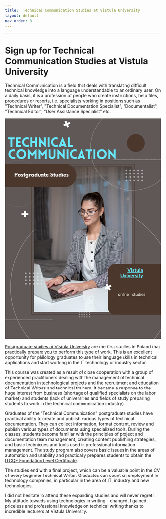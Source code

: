 ```yaml
---
title:  Technical Communication Studies at Vistula University
layout: default
nav_order: 8
---
```


---

# Sign up for Technical Communication Studies at Vistula University
Technical Communication is a field that deals with translating difficult technical knowledge into a language understandable to an ordinary user. On a daily basis, it is a profession of people who create instructions, help files, procedures or reports, i.e. specialists working in positions such as "Technical Writer", "Technical Documentation Specialist", "Documentalist", "Technical Editor", “User Assistance Specialist” etc.

![Vistula University](canva_tech_wr.png)

[Postgraduate studies at Vistula University](https://vistula.edu.pl/kierunki-studiow/komunikacja-techniczna) are the first studies in Poland that practically prepare you to perform this type of work. This is an excellent opportunity for philology graduates to use their language skills in technical applications and start working in the IT technology or industry sector.

This course was created as a result of close cooperation with a group of experienced practitioners dealing with the management of technical documentation in technological projects and the recruitment and education of Technical Writers and technical trainers. It became a response to the huge interest from business (shortage of qualified specialists on the labor market) and students (lack of universities and fields of study preparing students to work in the technical communication industry).

Graduates of the "Technical Communication" postgraduate studies have practical ability to create and publish various types of technical documentation. They can collect information, format content, review and publish various types of documents using specialized tools.
During the classes, students become familiar with the principles of project and documentation team management, creating content publishing strategies, and basic techniques and tools used in professional information management. The study program also covers basic issues in the areas of automation and usability and practically prepares students to obtain the [ITCQF Foundation Level Certificate](itcqf_f.md).

The studies end with a final project, which can be a valuable point in the CV of every beginner Technical Writer.
Graduates can count on employment in technology companies, in particular in the area of IT, industry and new technologies.

I did not hesitate to attend these expanding studies and will never regret!
My attitude towards using technologies in writing - changed, 
I gained priceless and professional knowledge on technical writing thanks to incredible lecturers at Vistula University.
